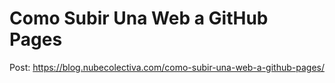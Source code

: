# Como Subir Una Web a GitHub Pages

Post: https://blog.nubecolectiva.com/como-subir-una-web-a-github-pages/ 
